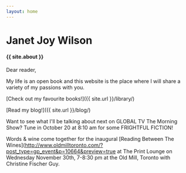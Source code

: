 ```yaml
---
layout: home
---
```


# Janet Joy Wilson

#### {{ site.about }}

Dear reader,

My life is an open book and this website is the place where I will share a variety of my passions with you.

[Check out my favourite books!]({{ site.url }}/library/)

[Read my blog!]({{ site.url }}/blog/)

<i class="fa fa-television" aria-hidden="true"></i> Want to see what I'll be talking about next on GLOBAL TV The Morning Show? Tune in October 20 at 8:10 am for some FRIGHTFUL FICTION!

<i class="fa fa-ticket" aria-hidden="true"></i> Words & wine come together for the inaugural [Reading Between The Wines](http://www.oldmilltoronto.com/?post_type=gp_event&p=10664&preview=true at The Print Lounge on Wednesday November 30th, 7-8:30 pm at the Old Mill, Toronto with Christine Fischer Guy.
